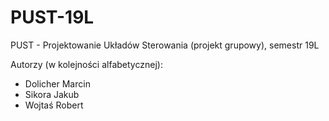 # PUST-19L
PUST - Projektowanie Układów Sterowania (projekt grupowy), semestr 19L 

Autorzy (w kolejności alfabetycznej):
- Dolicher Marcin
- Sikora Jakub
- Wojtaś Robert




